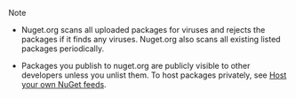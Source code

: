 > [!NOTE]
>
> - Nuget.org scans all uploaded packages for viruses and rejects the packages if it finds any viruses. Nuget.org also scans all existing listed packages periodically.
>
> - Packages you publish to nuget.org are publicly visible to other developers unless you unlist them. To host packages privately, see [Host your own NuGet feeds](../../hosting-packages/overview.md).
